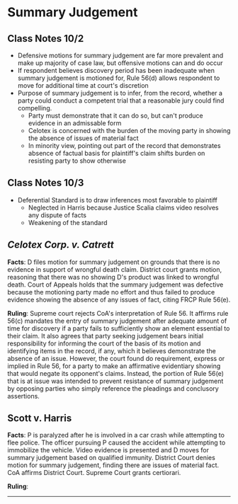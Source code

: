 # Summary Judgement

## Class Notes 10/2

* Defensive motions for summary judgement are far more prevalent and make up majority of case law, but offensive motions can and do occur
* If respondent believes discovery period has been inadequate when summary judgement is motioned for, Rule 56(d) allows respondent to move for additional time at court's discretion
* Purpose of summary judgement is to infer, from the record, whether a party could conduct a competent trial that a reasonable jury could find compelling.
  * Party must demonstrate that it can do so, but can't produce evidence in an admissable form
  * Celotex is concerned with the burden of the moving party in showing the absence of issues of material fact
  * In minority view, pointing out part of the record that demonstrates absence of factual basis for plaintiff's claim shifts burden on resisting party to show otherwise

## Class Notes 10/3

* Deferential Standard is to draw inferences most favorable to plaintiff
  * Neglected in Harris because Justice Scalia claims video resolves any dispute of facts
  * Weakening of the standard

## *Celotex Corp. v. Catrett*

**Facts**:
D files motion for summary judgement on grounds that there is no evidence in support of wrongful death claim. District court grants motion, reasoning that there was no showing D's product was linked to wrongful death. Court of Appeals holds that the summary judgement was defective because the motioning party made no effort and thus failed to produce evidence showing the absence of any issues of fact, citing FRCP Rule 56(e).

**Ruling**:
Supreme court rejects CoA's interpretation of Rule 56. It affirms rule 56(c) mandates the entry of summary judgement after adequate amount of time for discovery if a party fails to sufficiently show an element essential to their claim. It also agrees that party seeking judgement bears initial responsibility for informing the court of the basis of its motion and identifying items in the record, if any, which it believes demonstrate the absence of an issue. However, the court found do requirement, express or implied in Rule 56, for a party to make an affirmative evidentiary showing that would negate its opponent's claims. Instead, the portion of Rule 56(e) that is at issue was intended to prevent resistance of summary judgement by opposing parties who simply reference the pleadings and conclusory assertions.

## Scott v. Harris

**Facts**:
P is paralyzed after he is involved in a car crash while attempting to flee police. The officer pursuing P caused the accident while attempting to immobilize the vehicle. Video evidence is presented and D moves for summary judgement based on qualified immunity. District Court denies motion for summary judgement, finding there are issues of material fact. CoA affirms District Court. Supreme Court grants certiorari.

**Ruling**:

---